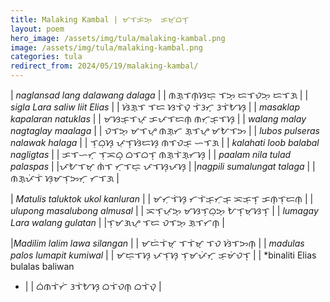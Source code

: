 ```yaml
---
title: Malaking Kambal | ᜋᜎᜃᜒᜅ᜔  ᜃᜋ᜔ᜊᜎ᜔
layout: poem
hero_image: /assets/img/tula/malaking-kambal.png
image: /assets/img/tula/malaking-kambal.png
categories: tula
redirect_from: 2024/05/19/malaking-kambal/
---
```


| *naglansad lang dalawang dalaga* | | ᜈᜄ᜔ᜎᜈ᜔ᜐᜇ᜔  ᜎᜅ᜔  ᜇᜎᜏᜅ᜔  ᜇᜎᜄ |
| *sigla Lara saliw liit Elias* | | ᜐᜒᜄ᜔ᜎ  ᜎᜇ  ᜐᜎᜒᜏ᜔  ᜎᜒᜂᜆ᜔  ᜂᜎᜒᜀᜐ᜔ |
| *masaklap kapalaran natuklas* | | ᜋᜐᜃ᜔ᜎᜉ᜔  ᜃᜉᜎᜇᜈ᜔  ᜈᜆᜓᜃ᜔ᜎᜐ᜔ |
| *walang malay nagtaglay maalaga* | | ᜏᜎᜅ᜔  ᜋᜎᜌ᜔  ᜈᜄ᜔ᜆ ᜄ᜔ᜎᜌ᜔  ᜋᜀᜎᜅ |
| *lubos pulseras nalawak halaga* | | ᜎᜓᜊᜓᜐ᜔  ᜉᜓᜎ᜔ᜐᜒᜇᜐ᜔  ᜈᜎᜏᜃ᜔  ᜑᜎᜄ |
| *kalahati loob balabal nagligtas* | | ᜃᜎᜑᜆ᜔  ᜎᜓᜁᜊ᜔  ᜊᜎᜊᜎ᜔  ᜈᜄ᜔ᜎᜒᜄ᜔ᜆᜐ᜔ |
| *paalam nila tulad palaspas* | |ᜉᜀᜎᜋ᜔  ᜈᜒᜎ  ᜆᜓᜎᜇ᜔  ᜉᜎᜐ᜔ᜉᜐ᜔ |
|*nagpili sumalungat talaga* | | ᜈᜄ᜔ᜉᜒᜎᜒ  ᜐᜓᜋᜎᜓᜅᜆ᜔  ᜆᜎᜄ |

| *Matulis taluktok ukol kanluran* | | ᜋᜆᜓᜎᜒᜐ᜔   ᜆᜎᜒᜃ᜔ᜆᜓᜃ᜔  ᜁᜃᜓᜎ᜔   ᜃᜈ᜔ᜎᜓᜇᜈ᜔  |
| *ulupong masalubong almusal* | | ᜁᜎᜓᜉᜓᜅ᜔  ᜋᜐᜎᜓᜊᜓᜅ᜔  ᜀᜎ᜔ᜋᜓᜐᜎ᜔ |
| *lumagay Lara walang gulatan* | |ᜎᜓᜋᜄᜌ᜔  ᜎᜇ  ᜏᜎᜅ᜔  ᜄᜓᜎᜆᜈ᜔ |

|*Madilim lalim lawa silangan* | | ᜋᜇᜒᜎᜒᜋ᜔  ᜎᜎᜒᜋ᜔  ᜎᜏ  ᜐᜒᜎᜅᜈ᜔  |
| *madulas palos lumapit kumiwal* | | ᜋᜇᜓᜎᜐ᜔  ᜉᜎᜓᜐ᜔  ᜎᜓᜋᜉᜒᜆ᜔  ᜃᜓᜋᜒᜏᜎ᜔ |
| *binaliti Elias bulalas baliwan
* | | ᜊᜒᜈᜎᜒᜆᜒ  ᜂᜎᜒᜀᜐ᜔ ᜊᜎᜒᜏᜈ᜔  ᜊᜎᜒᜏ᜔ |
